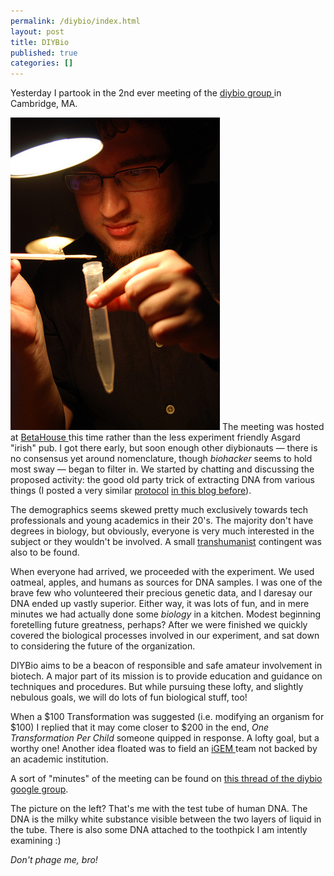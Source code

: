 ```yaml
---
permalink: /diybio/index.html
layout: post
title: DIYBio
published: true
categories: []
---
```

Yesterday I partook in the 2nd ever meeting of the <a href="http://diybio.org">diybio group </a>in Cambridge, MA.

<img src="/assets/images/media_httpfarm4static_rEnGs.jpg" alt="DIYBio" /> The meeting was hosted at <a href="http://betahouse.org/">BetaHouse </a>this time rather than the less experiment friendly Asgard "irish" pub. I got there early, but soon enough other diybionauts — there is no consensus yet around nomenclature, though <i>biohacker</i> seems to hold most sway — began to filter in. We started by chatting and discussing the proposed activity: the good old party trick of extracting DNA from various things (I posted a very similar <a href="http://en.wikipedia.org/wiki/Protocol_%28natural_sciences%29">protocol</a> <a href="http://www.mockingeye.com/index.php/2007/10/08/fractals-strawberry-dna-and-making-bento/">in this blog before</a>).

The demographics seems skewed pretty much exclusively towards tech professionals and young academics in their 20's. The majority don't have degrees in biology, but obviously, everyone is very much interested in the subject or they wouldn't be involved. A small <a href="http://en.wikipedia.org/wiki/Transhumanism">transhumanist</a> contingent was also to be found.
 
When everyone had arrived, we proceeded with the experiment. We used oatmeal, apples, and humans as sources for DNA samples. I was one of the brave few who volunteered their precious genetic data, and I daresay our DNA ended up vastly superior. Either way, it was lots of fun, and in mere minutes we had actually done some <em>biology</em> in a kitchen. Modest beginning foretelling future greatness, perhaps? After we were finished we quickly covered the biological processes involved in our experiment, and sat down to considering the future of the organization.

DIYBio aims to be a beacon of responsible and safe amateur involvement in biotech. A major part of its mission is to provide education and guidance on techniques and procedures. But while pursuing these lofty, and slightly nebulous goals, we will do lots of fun biological stuff, too!

When a $100 Transformation was suggested (i.e. modifying an organism for $100) I replied that it may come closer to $200 in the end, <em>One Transformation Per Child</em> someone quipped in response. A lofty goal, but a worthy one! Another idea floated was to field an <a href="http://igem.org">iGEM </a>team not backed by an academic institution.

A sort of "minutes" of the meeting can be found on <a href="http://groups.google.com/group/diybio/browse_thread/thread/330a449671e6b22d">this thread of the diybio google group</a>.

The picture on the left? That's me with the test tube of human DNA. The DNA is the milky white substance visible between the two layers of liquid in the tube. There is also some DNA attached to the toothpick I am intently examining :)

<i>Don't phage me, bro!</i>

